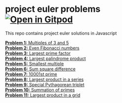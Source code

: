 # project euler problems  [![Open in Gitpod](https://gitpod.io/button/open-in-gitpod.svg)](https://gitpod.io/#https://github.com/usmslm102/project-euler)

This repo contains project euler solutions in Javascript

[**Problem 1:** Multiples of 3 and 5](./01.js)<br/>
[**Problem 2:** Even Fibonacci numbers](./02.js)<br/>
[**Problem 3:** Largest prime factor](./03.js)<br/>
[**Problem 4:** Largest palindrome product](./04.js)<br/>
[**Problem 5:** Smallest multiple](./05.js)<br/>
[**Problem 6:** Sum square difference](./06.js)<br/>
[**Problem 7:** 10001st prime](./07.js)<br/>
[**Problem 8:** Largest product in a series](./08.js)<br/>
[**Problem 9:** Special Pythagorean triplet](./09.js)<br/>
[**Problem 10:** Summation of primes](./10.js)<br/>
[**Problem 11:** Largest product in a grid](./11.js)<br/>
